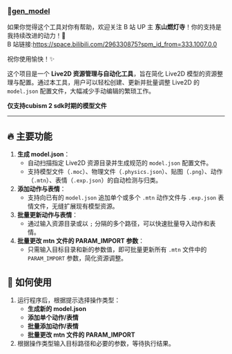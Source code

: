 ### 🎉**[gen_model](https://github.com/KonshinHaoshin/gen_model)**

如果你觉得这个工具对你有帮助，欢迎关注 B 站 UP 主 **东山燃灯寺**！你的支持是我持续改进的动力！💖  
B 站链接:https://space.bilibili.com/296330875?spm_id_from=333.1007.0.0

祝你使用愉快！✨

这个项目是一个 **Live2D 资源管理与自动化工具**，旨在简化 Live2D 模型的资源整理与配置。通过本工具，用户可以轻松创建、更新并批量调整 Live2D 的 `model.json` 配置文件，大幅减少手动编辑的繁琐工作。

**仅支持cubism 2 sdk时期的模型文件**

------

## 🔥 **主要功能**

1. **生成 model.json**：
   - 自动扫描指定 Live2D 资源目录并生成规范的 `model.json` 配置文件。
   - 支持模型文件（`.moc`）、物理文件（`.physics.json`）、贴图（`.png`）、动作（`.mtn`）、表情（`.exp.json`）的自动检测与归类。
2. **添加动作与表情**：
   - 支持向已有的 `model.json` 追加单个或多个 `.mtn` 动作文件与 `.exp.json` 表情文件，无缝扩展现有模型资源。
3. **批量更新动作与表情**：
   - 通过输入资源目录或以 `;` 分隔的多个路径，可以快速批量导入动作和表情。
4. **批量更改 mtn 文件的 PARAM_IMPORT 参数**：
   - 只需输入目标目录和新的参数值，即可批量更新所有 `.mtn` 文件中的 `PARAM_IMPORT` 参数，简化资源调整。

## 🚀 **如何使用**

1. 运行程序后，根据提示选择操作类型：
   - **生成新的 model.json**
   - **添加单个动作/表情**
   - **批量添加动作/表情**
   - **批量更改 mtn 文件的 PARAM_IMPORT**
2. 根据操作类型输入目标路径和必要的参数，等待执行结果。